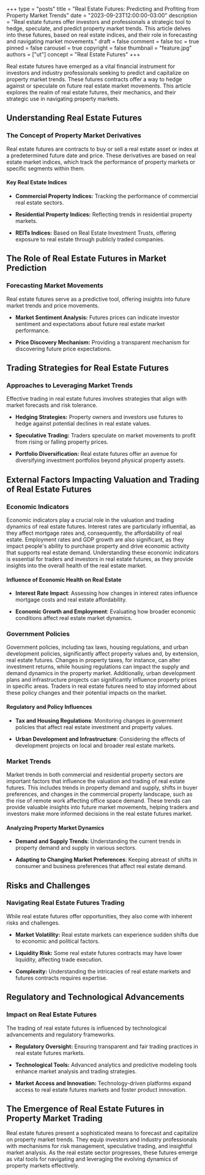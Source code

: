 +++
type = "posts"
title = "Real Estate Futures: Predicting and Profiting from Property Market Trends"
date = "2023-09-23T12:00:00-03:00"
description = "Real estate futures offer investors and professionals a strategic tool to hedge, speculate, and predict property market trends. This article delves into these futures, based on real estate indices, and their role in forecasting and navigating market movements." 
draft = false
comment = false
toc = true
pinned = false
carousel = true
copyright = false
thumbnail = "feature.jpg"
authors = ["ut"]
concept = "Real Estate Futures"
+++

Real estate futures have emerged as a vital financial instrument for
investors and industry professionals seeking to predict and capitalize
on property market trends. These futures contracts offer a way to hedge
against or speculate on future real estate market movements. This
article explores the realm of real estate futures, their mechanics, and
their strategic use in navigating property markets.

## Understanding Real Estate Futures

### The Concept of Property Market Derivatives

Real estate futures are contracts to buy or sell a real estate asset or
index at a predetermined future date and price. These derivatives are
based on real estate market indices, which track the performance of
property markets or specific segments within them.

#### Key Real Estate Indices

-   **Commercial Property Indices:** Tracking the performance of
    commercial real estate sectors.

-   **Residential Property Indices:** Reflecting trends in residential
    property markets.

-   **REITs Indices:** Based on Real Estate Investment Trusts, offering
    exposure to real estate through publicly traded companies.

## The Role of Real Estate Futures in Market Prediction

### Forecasting Market Movements

Real estate futures serve as a predictive tool, offering insights into
future market trends and price movements.

-   **Market Sentiment Analysis:** Futures prices can indicate investor
    sentiment and expectations about future real estate market
    performance.

-   **Price Discovery Mechanism:** Providing a transparent mechanism for
    discovering future price expectations.

## Trading Strategies for Real Estate Futures

### Approaches to Leveraging Market Trends

Effective trading in real estate futures involves strategies that align
with market forecasts and risk tolerance.

-   **Hedging Strategies:** Property owners and investors use futures to
    hedge against potential declines in real estate values.

-   **Speculative Trading:** Traders speculate on market movements to
    profit from rising or falling property prices.

-   **Portfolio Diversification:** Real estate futures offer an avenue
    for diversifying investment portfolios beyond physical property
    assets.

## External Factors Impacting Valuation and Trading of Real Estate Futures

### Economic Indicators

Economic indicators play a crucial role in the valuation and trading
dynamics of real estate futures. Interest rates are particularly
influential, as they affect mortgage rates and, consequently, the
affordability of real estate. Employment rates and GDP growth are also
significant, as they impact people's ability to purchase property and
drive economic activity that supports real estate demand. Understanding
these economic indicators is essential for traders and investors in real
estate futures, as they provide insights into the overall health of the
real estate market.

#### Influence of Economic Health on Real Estate

-   **Interest Rate Impact**: Assessing how changes in interest rates
    influence mortgage costs and real estate affordability.

-   **Economic Growth and Employment**: Evaluating how broader economic
    conditions affect real estate market dynamics.

### Government Policies

Government policies, including tax laws, housing regulations, and urban
development policies, significantly affect property values and, by
extension, real estate futures. Changes in property taxes, for instance,
can alter investment returns, while housing regulations can impact the
supply and demand dynamics in the property market. Additionally, urban
development plans and infrastructure projects can significantly
influence property prices in specific areas. Traders in real estate
futures need to stay informed about these policy changes and their
potential impacts on the market.

#### Regulatory and Policy Influences

-   **Tax and Housing Regulations**: Monitoring changes in government
    policies that affect real estate investment and property values.

-   **Urban Development and Infrastructure**: Considering the effects of
    development projects on local and broader real estate markets.

### Market Trends

Market trends in both commercial and residential property sectors are
important factors that influence the valuation and trading of real
estate futures. This includes trends in property demand and supply,
shifts in buyer preferences, and changes in the commercial property
landscape, such as the rise of remote work affecting office space
demand. These trends can provide valuable insights into future market
movements, helping traders and investors make more informed decisions in
the real estate futures market.

#### Analyzing Property Market Dynamics

-   **Demand and Supply Trends**: Understanding the current trends in
    property demand and supply in various sectors.

-   **Adapting to Changing Market Preferences**: Keeping abreast of
    shifts in consumer and business preferences that affect real
    estate demand.

## Risks and Challenges

### Navigating Real Estate Futures Trading

While real estate futures offer opportunities, they also come with
inherent risks and challenges.

-   **Market Volatility:** Real estate markets can experience sudden
    shifts due to economic and political factors.

-   **Liquidity Risk:** Some real estate futures contracts may have
    lower liquidity, affecting trade execution.

-   **Complexity:** Understanding the intricacies of real estate markets
    and futures contracts requires expertise.

## Regulatory and Technological Advancements

### Impact on Real Estate Futures

The trading of real estate futures is influenced by technological
advancements and regulatory frameworks.

-   **Regulatory Oversight:** Ensuring transparent and fair trading
    practices in real estate futures markets.

-   **Technological Tools:** Advanced analytics and predictive modeling
    tools enhance market analysis and trading strategies.

-   **Market Access and Innovation:** Technology-driven platforms expand
    access to real estate futures markets and foster product
    innovation.

## The Emergence of Real Estate Futures in Property Market Trading

Real estate futures present a sophisticated means to forecast and
capitalize on property market trends. They equip investors and industry
professionals with mechanisms for risk management, speculative trading,
and insightful market analysis. As the real estate sector progresses,
these futures emerge as vital tools for navigating and leveraging the
evolving dynamics of property markets effectively.

